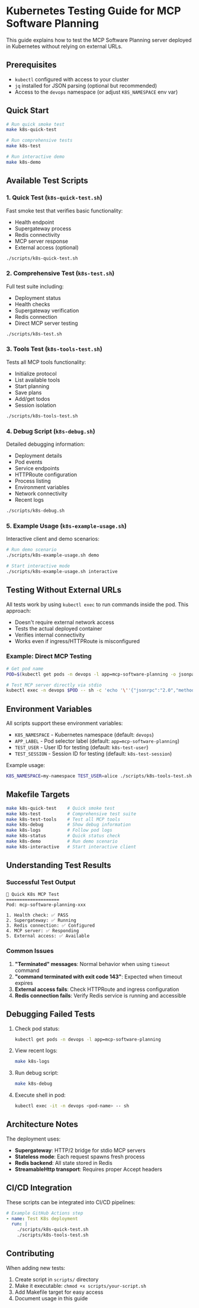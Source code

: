 # Kubernetes Testing Guide for MCP Software Planning

This guide explains how to test the MCP Software Planning server deployed in Kubernetes without relying on external URLs.

## Prerequisites

- `kubectl` configured with access to your cluster
- `jq` installed for JSON parsing (optional but recommended)
- Access to the `devops` namespace (or adjust `K8S_NAMESPACE` env var)

## Quick Start

```bash
# Run quick smoke test
make k8s-quick-test

# Run comprehensive tests
make k8s-test

# Run interactive demo
make k8s-demo
```

## Available Test Scripts

### 1. Quick Test (`k8s-quick-test.sh`)
Fast smoke test that verifies basic functionality:
- Health endpoint
- Supergateway process
- Redis connectivity
- MCP server response
- External access (optional)

```bash
./scripts/k8s-quick-test.sh
```

### 2. Comprehensive Test (`k8s-test.sh`)
Full test suite including:
- Deployment status
- Health checks
- Supergateway verification
- Redis connection
- Direct MCP server testing

```bash
./scripts/k8s-test.sh
```

### 3. Tools Test (`k8s-tools-test.sh`)
Tests all MCP tools functionality:
- Initialize protocol
- List available tools
- Start planning
- Save plans
- Add/get todos
- Session isolation

```bash
./scripts/k8s-tools-test.sh
```

### 4. Debug Script (`k8s-debug.sh`)
Detailed debugging information:
- Deployment details
- Pod events
- Service endpoints
- HTTPRoute configuration
- Process listing
- Environment variables
- Network connectivity
- Recent logs

```bash
./scripts/k8s-debug.sh
```

### 5. Example Usage (`k8s-example-usage.sh`)
Interactive client and demo scenarios:

```bash
# Run demo scenario
./scripts/k8s-example-usage.sh demo

# Start interactive mode
./scripts/k8s-example-usage.sh interactive
```

## Testing Without External URLs

All tests work by using `kubectl exec` to run commands inside the pod. This approach:
- Doesn't require external network access
- Tests the actual deployed container
- Verifies internal connectivity
- Works even if ingress/HTTPRoute is misconfigured

### Example: Direct MCP Testing

```bash
# Get pod name
POD=$(kubectl get pods -n devops -l app=mcp-software-planning -o jsonpath='{.items[0].metadata.name}')

# Test MCP server directly via stdio
kubectl exec -n devops $POD -- sh -c 'echo '\''{"jsonrpc":"2.0","method":"initialize","params":{"protocolVersion":"2024-11-05","capabilities":{"tools":{}},"clientInfo":{"name":"test","version":"1.0"}},"id":1}'\'' | node /app/build/index.js'
```

## Environment Variables

All scripts support these environment variables:

- `K8S_NAMESPACE` - Kubernetes namespace (default: `devops`)
- `APP_LABEL` - Pod selector label (default: `app=mcp-software-planning`)
- `TEST_USER` - User ID for testing (default: `k8s-test-user`)
- `TEST_SESSION` - Session ID for testing (default: `k8s-test-session`)

Example usage:
```bash
K8S_NAMESPACE=my-namespace TEST_USER=alice ./scripts/k8s-tools-test.sh
```

## Makefile Targets

```bash
make k8s-quick-test    # Quick smoke test
make k8s-test          # Comprehensive test suite
make k8s-test-tools    # Test all MCP tools
make k8s-debug         # Show debug information
make k8s-logs          # Follow pod logs
make k8s-status        # Quick status check
make k8s-demo          # Run demo scenario
make k8s-interactive   # Start interactive client
```

## Understanding Test Results

### Successful Test Output
```
🚀 Quick K8s MCP Test
====================
Pod: mcp-software-planning-xxx

1. Health check: ✅ PASS
2. Supergateway: ✅ Running
3. Redis connection: ✅ Configured
4. MCP server: ✅ Responding
5. External access: ✅ Available
```

### Common Issues

1. **"Terminated" messages**: Normal behavior when using `timeout` command
2. **"command terminated with exit code 143"**: Expected when timeout expires
3. **External access fails**: Check HTTPRoute and ingress configuration
4. **Redis connection fails**: Verify Redis service is running and accessible

## Debugging Failed Tests

1. Check pod status:
   ```bash
   kubectl get pods -n devops -l app=mcp-software-planning
   ```

2. View recent logs:
   ```bash
   make k8s-logs
   ```

3. Run debug script:
   ```bash
   make k8s-debug
   ```

4. Execute shell in pod:
   ```bash
   kubectl exec -it -n devops <pod-name> -- sh
   ```

## Architecture Notes

The deployment uses:
- **Supergateway**: HTTP/2 bridge for stdio MCP servers
- **Stateless mode**: Each request spawns fresh process
- **Redis backend**: All state stored in Redis
- **StreamableHttp transport**: Requires proper Accept headers

## CI/CD Integration

These scripts can be integrated into CI/CD pipelines:

```yaml
# Example GitHub Actions step
- name: Test K8s deployment
  run: |
    ./scripts/k8s-quick-test.sh
    ./scripts/k8s-tools-test.sh
```

## Contributing

When adding new tests:
1. Create script in `scripts/` directory
2. Make it executable: `chmod +x scripts/your-script.sh`
3. Add Makefile target for easy access
4. Document usage in this guide
